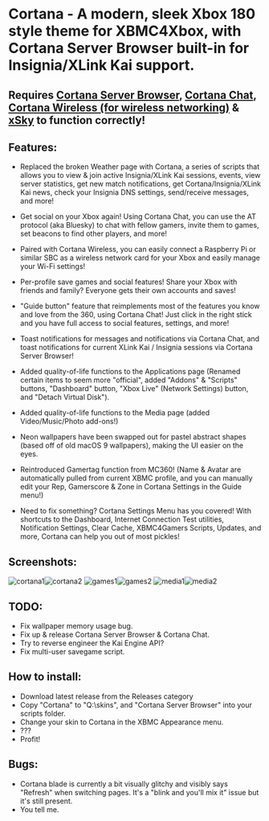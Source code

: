 # Cortana - A modern, sleek Xbox 180 style theme for XBMC4Xbox, with Cortana Server Browser built-in for Insignia/XLink Kai support.
## Requires [Cortana Server Browser](https://github.com/faithvoid/script.cortanaserverbrowser), [Cortana Chat](https://github.com/faithvoid/script.cortanachatv2), [Cortana Wireless (for wireless networking)](https://github.com/faithvoid/script.cortanawireless) & [xSky](https://github.com/faithvoid/plugin.programs.xSky) to function correctly!

## Features:
- Replaced the broken Weather page with Cortana, a series of scripts that allows you to view & join active Insignia/XLink Kai sessions, events, view server statistics, get new match notifications, get Cortana/Insignia/XLink Kai news, check your Insignia DNS settings, send/receive messages, and more!

- Get social on your Xbox again! Using Cortana Chat, you can use the AT protocol (aka Bluesky) to chat with fellow gamers, invite them to games, set beacons to find other players, and more!

- Paired with Cortana Wireless, you can easily connect a Raspberry Pi or similar SBC as a wireless network card for your Xbox and easily manage your Wi-Fi settings!

- Per-profile save games and social features! Share your Xbox with friends and family? Everyone gets their own accounts and saves!

- "Guide button" feature that reimplements most of the features you know and love from the 360, using Cortana Chat! Just click in the right stick and you have full access to social features, settings, and more!

- Toast notifications for messages and notifications via Cortana Chat, and toast notifications for current XLink Kai / Insignia sessions via Cortana Server Browser!
  
- Added quality-of-life functions to the Applications page (Renamed certain items to seem more "official", added "Addons" & "Scripts" buttons, "Dashboard" button, "Xbox Live" (Network Settings) button, and "Detach Virtual Disk").
  
- Added quality-of-life functions to the Media page (added Video/Music/Photo add-ons!)
  
- Neon wallpapers have been swapped out for pastel abstract shapes (based off of old macOS 9 wallpapers), making the UI easier on the eyes.
  
- Reintroduced Gamertag function from MC360! (Name & Avatar are automatically pulled from current XBMC profile, and you can manually edit your Rep, Gamerscore & Zone in Cortana Settings in the Guide menu!) 
  
- Need to fix something? Cortana Settings Menu has you covered! With shortcuts to the Dashboard, Internet Connection Test utilities, Notification Settings, Clear Cache, XBMC4Gamers Scripts, Updates, and more, Cortana can help you out of most pickles!

  
## Screenshots:
![cortana1](https://github.com/faithvoid/skin.cortana/assets/56975081/155d9f2a-3961-4962-bc77-d8ca4fde29e9)![cortana2](https://github.com/faithvoid/skin.cortana/assets/56975081/87ebf372-e838-4e63-9459-1ba792ccecaf)
![games1](https://github.com/faithvoid/skin.cortana/assets/56975081/67e80518-ec0c-42dd-9daf-42c644d40f4a)![games2](https://github.com/faithvoid/skin.cortana/assets/56975081/0ff4259d-46ba-4f82-b6e2-78b35650c017)
![media1](https://github.com/faithvoid/skin.cortana/assets/56975081/32442a1d-fa12-40a5-b0c6-6a38d98a02b9)![media2](https://github.com/faithvoid/skin.cortana/assets/56975081/f0fb39f4-4458-4143-a8e5-7bc072cb50b8)

## TODO:
- Fix wallpaper memory usage bug.
- Fix up & release Cortana Server Browser & Cortana Chat.
- Try to reverse engineer the Kai Engine API?
- Fix multi-user savegame script.

## How to install:
- Download latest release from the Releases category
- Copy "Cortana" to "Q:\skins\", and "Cortana Server Browser" into your scripts folder.
- Change your skin to Cortana in the XBMC Appearance menu.
- ???
- Profit!

## Bugs:
- Cortana blade is currently a bit visually glitchy and visibly says "Refresh" when switching pages. It's a "blink and you'll mix it" issue but it's still present. 
- You tell me.
